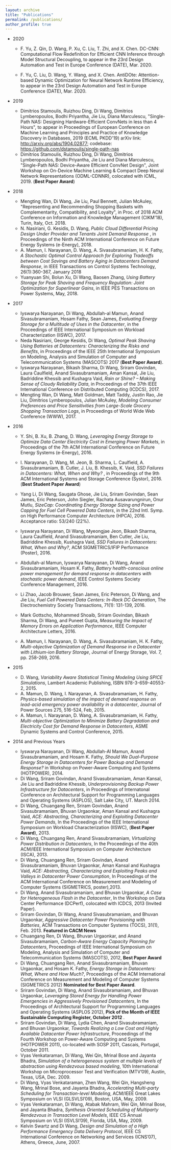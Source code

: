 ```yaml
---
layout: archive
title: "Publications"
permalink: /publications/
author_profile: true
---
```

* 2020
	* F. Yu, Z. Qin, D. Wang, P. Xu, C. Liu, T. Zhi, and X. Chen. DC-CNN: Computational Flow Redefinition for Efficient CNN Inference through Model Structural Decoupling, to appear in the 23rd Design Automation and Test in Europe Conference (DATE), Mar. 2020.
	
 	* F. Yu, C. Liu, D. Wang, Y. Wang, and X. Chen. AntiDOte: Attention-based Dynamic Optimization for Neural Network Runtime Efficiency, to appear in the 23rd Design Automation and Test in Europe Conference (DATE), Mar. 2020. 
* 2019
	* Dimitrios Stamoulis, Ruizhou Ding, Di Wang, Dimitrios Lymberopoulos, Bodhi Priyantha, Jie Liu, Diana Marculescu, "Single-Path NAS: Designing Hardware-Efficient ConvNets in less than 4 Hours", to appear in Proceedings of European Conference on Machine Learning and Principles and Practice of Knowledge Discovery in Databases, 2019 (ECML PKDD'19) arXiv link: http://arxiv.org/abs/1904.02877; codebase: https://github.com/dstamoulis/single-path-nas
	* Dimitrios Stamoulis, Ruizhou Ding, Di Wang, Dimitrios Lymberopoulos, Bodhi Priyantha, Jie Liu and Diana Marculescu, "Single-Path NAS: Device-Aware Efficient ConvNet Design", Joint Workshop on On-Device Machine Learning & Compact Deep Neural Network Representations (ODML-CDNNR), colocated with ICML, 2019. (<b>Best Paper Award</b>)
	

* 2018
	* Mengting Wan, Di Wang, Jie Liu, Paul Bennett, Julian McAuley, "Representing and Recommending Shopping Baskets with Complementarity, Compatibility, and Loyalty", in Proc. of 2018 ACM Conference on Information and Knowledge Management (CIKM'18), Turin, Italy, Oct. 2018. 
	* N. Nasiriani, G. Kesidis, D. Wang, <i>Public Cloud Differential Pricing Design Under Provider and Tenants Joint Demand Response </i>, in Proceedings of the Ninth ACM International Conference on Future Energy Systems (e-Energy), 2018.
	* A. Mamun, I. Narayanan, D. Wang, A. Sivasubramaniam, H. K. Fathy, <i>A Stochastic Optimal Control Approach for Exploring Tradeoffs between Cost Savings and Battery Aging in Datacenters Demand Response</i>,  in IEEE Transactions on Control Systems Technology, 26(1):360-367, January 2018
	* Yuanyuan Shi, Bolun Xu, Di Wang, Baosen Zhang, <i> Using Battery Storage for Peak Shaving and Frequency Regulation: Joint Optimization for Superlinear Gains</i>, in IEEE PES Transactions on Power Systems, May, 2018.

* 2017

	* Iyswarya Narayanan, Di Wang, Abdullah-al Mamun, Anand Sivasubramaniam, Hosam Fathy, Sean James, <i>Evaluating Energy Storage for a Multitude of Uses in the Datacenter</i>, in the Proceedings of IEEE International Symposium on Workload Characterization (IISWC), 2017.
	* Neda Nasiriani, George Kesidis, Di Wang, <i>Optimal Peak Shaving Using Batteries at Datacenters: Characterizing the Risks and Benefits</i>,  in Proceedings of the IEEE 25th International Symposium on Modeling, Analysis and Simulation of Computer and Telecommunication Systems (MASCOTS) 2017 (<b>Best Paper Award</b>).
	* Iyswarya Narayanan, Bikash Sharma, Di Wang, Sriram Govindan, Laura Caulfield, Anand Sivasubramaniam, Aman Kansal, Jie Liu, Badriddine Khessib and Kushagra Vaid, <i>Rain or Shine? – Making Sense of Cloudy Reliability Data</i>, in Proceedings of the 37th IEEE International Conference on Distributed Computing (ICDCS), 2017.
	* Mengting Wan, Di Wang, Matt Goldman, Matt Taddy, Justin Rao, Jie Liu, Dimitrios Lymberopoulos, Julian McAuley, <i>Modeling Consumer Preferences and Price Sensitivities from Large-Scale Grocery Shopping Transaction Logs</i>, in Proceedings of World Wide Web Conference (WWW), 2017.
	
* 2016
	* Y. Shi, B. Xu, B. Zhang, D. Wang, <i>Leveraging Energy Storage to Optimize Data Center Electricity Cost in Emerging Power Markets</i>, in Proceedings of the 7th ACM International Conference on Future Energy Systems (e-Energy), 2016.
	* I. Narayanan, D. Wang, M. Jeon, B. Sharma, L. Caulfield, A. Sivasubramaniam, B. Cutler, J. Liu, B. Khessib, K. Vaid, <i>SSD Failures in Datacenters: What, When and Why?</i> , in Proceedings of the 9th ACM International Systems and Storage Conference (Systor), 2016. (<b>Best Student Paper Award</b>)
	* Yang Li, Di Wang, Saugata Ghose, Jie Liu, Sriram Govindan, Sean James, Eric Peterson, John Siegler, Rachata Ausavarungnirun, Onur Mutlu, <i>SizeCap: Coordinating Energy Storage Sizing and Power Capping for Fuel Cell Powered Data Centers</i>, in the 22nd Intl. Symp. on High Performance Computer Architecture (HPCA), 2016. Acceptance ratio: 53/240 (22%).
 	
	* Iyswarya Narayanan, Di Wang, Myeongjae Jeon, Bikash Sharma, Laura Caulfield, Anand Sivasubramaniam, Ben Cutler, Jie Liu, Badriddine Khessib, Kushagra Vaid, <i>SSD Failures in Datacenters: What, When and Why?</i>, ACM SIGMETRICS/IFIP Performance (Poster), 2016.
	* Abdullah-al Mamun, Iyswarya Narayanan, Di Wang, Anand Sivasubramaniam, Hosam K. Fathy, <i>Battery health-conscious online power management for demand response in datacenters with stochastic power demand</i>, IEEE Control Systems Society Conference Management, 2016.
	* Li Zhao, Jacob Brouwer, Sean James, Eric Peterson, Di Wang, and Jie Liu, <i>Fuel Cell Powered Data Centers: In-Rack DC Generation</i>, The Electrochemistry Society Transactions, 71(1): 131-139, 2016.
	* Mark Gottscho, Mohammed Shoaib, Sriram Govindan, Bikash Sharma, Di Wang, and Puneet Gupta, <i>Measuring the Impact of Memory Errors on Application Performance</i>, IEEE Computer Architecture Letters, 2016.
	* A. Mamun, I. Narayanan, D. Wang, A. Sivasubramaniam, H. K. Fathy, <i>Multi-objective Optimization of Demand Response in a Datacenter with Lithium-ion Battery Storage</i>, Journal of Energy Storage, Vol. 7, pp. 258-269, 2016.

* 2015
	* D. Wang, <i>Variability Aware Statistical Timing Modeling Using SPICE Simulations</i>, Lambert Academic Publishing, ISBN 978-3-659-40553-2, 2015.
	* A. Mamun, D. Wang, I. Narayanan, A. Sivasubramaniam, H. Fathy, <i>Physics-based simulation of the impact of demand response on lead-acid emergency power availability in a datacenter</i>, Journal of Power Sources 275, 516-524, Feb, 2015.
	* A. Mamun, I. Narayanan, D. Wang, A. Sivasubramaniam, H. Fathy, <i>Multi-objective Optimization to Minimize Battery Degradation and Electricity Cost for Demand Response in Datacenters</i>, ASME Dynamic Systems and Control Conference, 2015.

* 2014 and Previous Years
	* Iyswarya Narayanan, Di Wang, Abdullah-Al Mamun, Anand Sivasubramaniam, and Hosam K. Fathy, <i>Should We Dual-Purpose Energy Storage in Datacenters for Power Backup and Demand Response?</i> in Workshop on Power-Aware Computing and Systems (HOTPOWER), 2014.
	* Di Wang, Sriram Govindan, Anand Sivasubramaniam, Aman Kansal, Jie Liu and Badriddine Khessib, <i>Underprovisioning Backup Power Infrastructure for Datacenters</i>, in Proceedings of Internatonal Conference on Architectural Support for Programming Languages and Operating Systems (ASPLOS), Salt Lake City, UT. March 2014.
	* Di Wang, Chuangang Ren, Sriram Govindan, Anand Sivasubramaniam, Bhuvan Urgaonkar, Aman Kansal and Kushagra Vaid, <i>ACE: Abstracting, Characterizing and Exploiting Datacenter Power Demands</i>, In the Proceedings of the IEEE International Symposium on Workload Characterization (IISWC), (<b>Best Paper Award</b>), 2013.
	* Di Wang, Chuangang Ren, Anand Sivasubramaniam, <i>Virtualizing Power Distribution in Datacenters</i>, In the Proceedings of the 40th ACM/IEEE International Symposium on Computer Architecture (ISCA), 2013.
	* Di Wang, Chuangang Ren, Sriram Govindan, Anand Sivasubramaniam, Bhuvan Urgaonkar, Aman Kansal and Kushagra Vaid, <i>ACE: Abstracting, Characterizing and Exploiting Peaks and Valleys in Datacenter Power Consumption</i>, In Proceedings of the ACM International Conference on Measurement and Modeling of Computer Systems (SIGMETRICS, poster),2013.
	* Di Wang, Anand Sivasubramaniam, and Bhuvan Urgaonkar, <i>A Case for Heterogeneous Flash in the Datacenter</i>, In the Workshop on Data Center Performance (DCPerf), colocated with ICDCS, 2013 (Invited Paper).
	* Sriram Govindan, Di Wang, Anand Sivasubramaniam, and Bhuvan Urgaonkar, <i>Aggressive Datacenter Power Provisioning with Batteries</i>, ACM Transactions on Computer Systems (TOCS), 31(1), Feb. 2013. <b>Featured in CACM News</b>
	* Chuangang Ren, Di Wang, Bhuvan Urgaonkar, and Anand Sivasubramaniam, <i>Carbon-Aware Energy Capacity Planning for Datacenters</i>, Proceedings of IEEE International Symposium on Modeling, Analysis and Simulation of Computer and Telecommunication Systems (MASCOTS), 2012, <b>Best Paper Award</b>
	* Di Wang, Chuangang Ren, Anand Sivasubramaniam, Bhuvan Urgaonkar, and Hosam K. Fathy, <i>Energy Storage in Datacenters: What, Where and How Much?</i>, Proceedings of the ACM International Conference on Measurement and Modeling of Computer Systems (SIGMETRICS 2012) <b>Nominated for Best Paper Award</b>.
	* Sriram Govindan, Di Wang, Anand Sivasubramaniam, and Bhuvan Urgaonkar, <i>Leveraging Stored Energy for Handling Power Emergencies in Aggressively Provisioned Datacenters</i>, In the Proceedings of Architectural Support for Programming Languages and Operating Systems (ASPLOS 2012), <b>Pick of the Month of IEEE Sustainable Computing Register, October 2012 </b>.
	* Sriram Govindan, Di Wang, Lydia Chen, Anand Sivasubramaniam, and Bhuvan Urgaonkar, <i>Towards Realizing a Low Cost and Highly Available Datacenter Power Infrastructure</i>, Proceedings of the Fourth Workshop on Power-Aware Computing and Systems (HOTPOWER 2011), co-located with SOSP 2011, Cascais, Portugal, October 2011.
	* Vyas Venkataraman, Di Wang, Wei Qin, Mrinal Bose and Jayanta Bhadra, <i>Simulation of a heterogeneous system at multiple levels of abstraction using Rendezvous based modeling</i>, 10th International Workshop on Microprocessor Test and Verification (MTV’09), Austin, Texas, USA, Dec. 2009.
	* Di Wang, Vyas Venkataraman, Zhen Wang, Wei Qin, Hangsheng Wang, Mrinal Bose, and Jayanta Bhadra, <i>Accelerating Multi-party Scheduling for Transaction-level Modeling</i>, ACM/IEEE Great Lakes Symposium on VLSI (GLSVLSI’09), Boston, USA, May, 2009.
	* Vyas Venkataraman, Di Wang, Atabak Mahram, Wei Qin, Mrinal Bose, and Jayanta Bhadra, <i>Synthesis Oriented Scheduling of Multiparty Rendezvous in Transaction Level Models</i>, IEEE CS Annual Symposium on VLSI (ISVLSI’09), Florida, USA, May, 2009.
	* Kelvin Swartz and Di Wang, <i>Design and Simulation of a High Performance Emergency Data Delivery Protocol</i>, IEEE CS International Conference on Networking and Services (ICNS’07), Athens, Greece, June, 2007.
